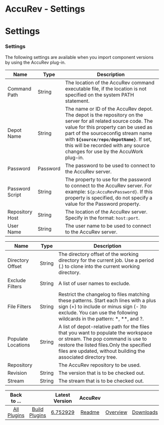 
AccuRev - Settings
==================

# Settings



### Settings




 



The following settings are available when you import component versions by using the AccuRev plug-in. 




| Name | Type | Description |
| --- | --- | --- |
| Command Path | String | The location of the AccuRev command executable file, if the location is not specified on the system PATH statement. |
| Depot Name | String | The name or ID of the AccuRev depot. The depot is the repository on the server for all related source code. The value for this property can be used as part of the sourceconfig stream name with **``${source/repo/depotName}``**. If set, this will be recorded with any source changes for use by the AccuWork plug-in. |
| Password | Password | The password to be used to connect to the AccuRev server. |
| Password Script | String | The property to use for the password to connect to the AccuRev server. For example: ``${p:AccuRevPassword}``. If this property is specified, do not specify a value for the Password property. |
| Repository Host | String | The location of the AccuRev server. Specify in the format: `host:port`. |
| User Name | String | The user name to be used to connect to the AccuRev server. |




| Name | Type | Description |
| --- | --- | --- |
| Directory Offset | String | The directory offset of the working directory for the current job. Use a period (.) to clone into the current working directory. |
| Exclude Filters | String | A list of user names to exclude. |
| File Filters | String | Restrict the changelog to files matching these patterns. Start each lines with a plus sign (+) to include or minus sign (- )to exclude. You can use the following wildcards in the pattern: \*, \*\*, and ?. |
| Populate Locations | String | A list of depot-relative path for the files that you want to populate the workspace or stream. The pop command is use to restore the listed files.Only the specified files are updated, without building the associated directory tree. |
| Repository |  | The AccuRev repository to be used. |
| Revision | String | The version that is to be checked out. |
| Stream | String | The stream that is to be checked out. |





|Back to ...||Latest Version|AccuRev |||
| :---: | :---: | :---: | :---: | :---: | :---: |
|[All Plugins](../../index.md)|[Build Plugins](../README.md)|[6.752929](https://raw.githubusercontent.com/UrbanCode/IBM-UCB-PLUGINS/main/files/AccuRev/AccuRev-6.752929.zip)|[Readme](README.md)|[Overview](overview.md)|[Downloads](downloads.md)|
